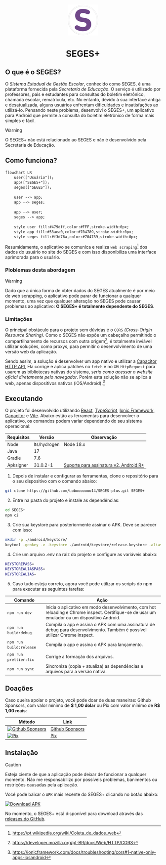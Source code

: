<div align="center">
  <img src="./assets/icon-foreground.png" alt="SEGES+" width="100" />
  <h1>SEGES+</h1>
</div>

## O que é o SEGES?

O _Sistema Estadual de Gestão Escolar_, conhecido como SEGES, é uma plataforma fornecida pela _Secretaria de Educação_. O serviço é utilizado por professores, pais e estudantes para consultas do boletim eletrônico, chamada escolar, rematrícula, etc. No entanto, devido à sua interface antiga e desatualizada, alguns usuários enfrentam dificuldades e insatisfações ao utilizá-lo. Pensando neste problema, desenvolvi o SEGES+, um aplicativo para Android que permite a consulta do boletim eletrônico de forma mais simples e fácil.

> [!WARNING]
> O SEGES+ não está relacionado ao SEGES e não é desenvolvido pela Secretaria de Educação.

## Como funciona?

```mermaid
flowchart LR
    user(["Usuário"]);
    app(["SEGES+"]);
    seges(["SEGES"]);

    user --> app;
    app --> seges;

    app --> user;
    seges --> app;

    style user fill:#479dff,color:#FFF,stroke-width:0px;
    style app fill:#58aea0,color:#704789,stroke-width:0px;
    style seges fill:#f3d76a,color:#704789,stroke-width:0px;
```

Resumidamente, o aplicativo se comunica e realiza `web scraping`[^1] dos dados do usuário no site do SEGES e com isso disponibiliza uma interface aprimorada para o usuário.

### Ploblemas desta abordagem

> [!WARNING]
> Dado que a única forma de obter dados do SEGES atualmente é por meio de web scrapping, o aplicativo pode parar de funcionar a qualquer momento, uma vez que qualquer alteração no SEGES pode causar problemas ao aplicativo: **O SEGES+ é totalmente dependente do SEGES**.

### Limitações

O principal obstáculo para o projeto sem dúvidas é o `CORS` _(Cross-Origin Resource Sharing)_. Como o SEGES não expõe um cabeçalho permitindo o compartilhamento de recursos com outra origem[^2], é totalmente inviável utilizar soluções, como proxys, para permitir o desenvolvimento de uma versão web da aplicação.

Sendo assim, a solução é desenvolver um app nativo e utilizar a [Capacitor HTTP API](https://capacitorjs.com/docs/apis/http/), Ela corrige e aplica patches no `fetch` e no `XMLHttpRequest` para usarem as bibliotecas nativas do sistema, _seria como acessar o website oficial diretamente pelo navegador_. Porém esta solução não se aplica a web, apenas dispositivos nativos (iOS/Android).[^3]

## Executando

O projeto foi desenvolvido utilizando [React](https://react.dev/), [TypeScript](https://www.typescriptlang.org/), [Ionic Framework](https://ionicframework.com/), [Capacitor](https://capacitorjs.com/) e [Vite](https://vitejs.dev/). Abaixo estão as ferramentas para desenvolver o aplicativo, os comandos podem variar dependendo do seu sistema operacional:

| Requisitos | Versão       | Observação                                                                                                                                      |
| ---------- | ------------ | ----------------------------------------------------------------------------------------------------------------------------------------------- |
| Node       | lts/hydrogen | Node 18.x                                                                                                                                       |
| Java       | 17           |                                                                                                                                                 |
| Gradle     | 7.6          |                                                                                                                                                 |
| Apksigner  | 31.0.2-1     | [Suporte para assinatura v2, Android R+](https://developer.android.com/about/versions/11/behavior-changes-11?hl=pt-br#compressed-resource-file) |

1. Depois de instalar e configurar as ferramentas, clone o repositório para o seu dispositivo com o comando abaixo:

```sh
git clone https://github.com/Lobooooooo14/SEGES-plus.git SEGES+
```

2. Entre na pasta do projeto e instale as dependências:

```sh
cd SEGES+
npm ci
```

3. Crie sua keystore para posteriormente assinar o APK. Deve se parecer com isso:

```sh
mkdir -p ./android/keystore/
keytool -genkey -v -keystore ./android/keystore/release.keystore -alias seuAliasAqui -keyalg RSA -keysize 2048 -validity 10000
```

4. Crie um arquivo .env na raiz do projeto e configure as variáveis abaixo:

```sh
KEYSTOREPASS=
KEYSTOREALIASPASS=
KEYSTOREALIAS=
```

5. Caso tudo esteja correto, agora você pode utilizar os scripts do npm para executar as seguintes tarefas:

| Comando                 | Ação                                                                                                                                          |
| ----------------------- | --------------------------------------------------------------------------------------------------------------------------------------------- |
| `npm run dev`           | Inicia o aplicativo em modo desenvolvimento, com hot reloading e Chrome inspect. Certifique-se de usar um emulador ou um dispositivo Android. |
| `npm run build:debug`   | Compila o app e assina o APK com uma assinatura de debug para desenvolvimento. Também é possível utilizar Chrome inspect.                     |
| `npm run build:release` | Compila o app e assina o APK para lançamento.                                                                                                 |
| `npm run prettier:fix`  | Corrige a formação dos arquivos.                                                                                                              |
| `npm run sync`          | Sincroniza (copia + atualiza) as dependências e arquivos para a versão nativa.                                                                |

## Doações

Caso queira apoiar o projeto, você pode doar de duas maneiras: Github Sponsors, com valor mínimo de **\$ 1,00 dolar** ou Pix com valor mínimo de **R\$ 1,00 reais**:

<table>
<thead>
  <tr>
    <th>Método</th>
    <th>Link</th>
  </tr>
</thead>
<tbody>
  <tr>
    <td>
      <a href="https://github.com/sponsors/Lobooooooo14" target="_blank">
        <img alt="Github Sponsors" src="https://github.com/Lobooooooo14/SEGES-plus/assets/88998991/383d1652-b988-451a-a5cf-d7aac4767ff4" width="100">
      </a>
    </td>
    <td><a href="https://github.com/sponsors/Lobooooooo14" target="_blank">Github Sponsors</a></td>
  </tr>
  <tr>
    <td>
      <a href="https://tipa.ai/lobo" target="_blank">
        <img alt="Pix" src="https://github.com/Lobooooooo14/SEGES-plus/assets/88998991/a1a22495-6e4c-4d59-8732-1295e84592ec" width="100"></td>
      </a>
    <td><a href="https://tipa.ai/lobo" target="_blank">Pix</a></td>
  </tr>
</tbody>
</table>

## Instalação

> [!CAUTION]
> Esteja ciente de que a aplicação pode deixar de funcionar a qualquer momento. Não me responsabilizo por possíveis problemas, banimentos ou restrições causadas pela aplicação.

Você pode baixar o `APK` mais recente do SEGES+ clicando no botão abaixo:

<a href="https://github.com/Lobooooooo14/SEGES-plus/releases/latest/download/SEGES+.apk">
  <img src="https://github.com/Lobooooooo14/SEGES-plus/assets/88998991/f1fbe840-8e05-47ae-859c-f1f99f85fbca" alt="Download APK" width="200">
</a>

No momento, o SEGES+ está disponível para download através das [releases do GitHub](https://github.com/Lobooooooo14/SEGES-plus/releases).

[^1]: https://pt.wikipedia.org/wiki/Coleta_de_dados_web
[^2]: https://developer.mozilla.org/pt-BR/docs/Web/HTTP/CORS
[^3]: https://ionicframework.com/docs/troubleshooting/cors#1-native-only-apps-iosandroid
